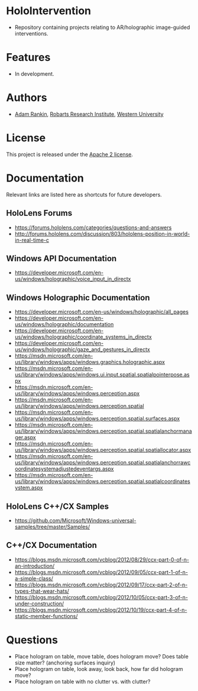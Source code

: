 # HoloIntervention
* Repository containing projects relating to AR/holographic image-guided interventions.

# Features
* In development.

# Authors
* [Adam Rankin](http://www.imaging.robarts.ca/petergrp/node/113), [Robarts Research Institute](http://www.imaging.robarts.ca/petergrp/), [Western University](http://www.uwo.ca)

# License
This project is released under the [Apache 2 license](LICENSE).

# Documentation
Relevant links are listed here as shortcuts for future developers.

## HoloLens Forums
* https://forums.hololens.com/categories/questions-and-answers
 * http://forums.hololens.com/discussion/803/hololens-position-in-world-in-real-time-c

## Windows API Documentation
* https://developer.microsoft.com/en-us/windows/holographic/voice_input_in_directx

## Windows Holographic Documentation
* https://developer.microsoft.com/en-us/windows/holographic/all_pages
* https://developer.microsoft.com/en-us/windows/holographic/documentation
 * https://developer.microsoft.com/en-us/windows/holographic/coordinate_systems_in_directx
 * https://developer.microsoft.com/en-us/windows/holographic/gaze_and_gestures_in_directx
 * https://msdn.microsoft.com/en-us/library/windows/apps/windows.graphics.holographic.aspx
* https://msdn.microsoft.com/en-us/library/windows/apps/windows.ui.input.spatial.spatialpointerpose.aspx
* https://msdn.microsoft.com/en-us/library/windows/apps/windows.perception.aspx
 * https://msdn.microsoft.com/en-us/library/windows/apps/windows.perception.spatial
  * https://msdn.microsoft.com/en-us/library/windows/apps/windows.perception.spatial.surfaces.aspx
  * https://msdn.microsoft.com/en-us/library/windows/apps/windows.perception.spatial.spatialanchormanager.aspx
  * https://msdn.microsoft.com/en-us/library/windows/apps/windows.perception.spatial.spatiallocator.aspx
  * https://msdn.microsoft.com/en-us/library/windows/apps/windows.perception.spatial.spatialanchorrawcoordinatesystemadjustedeventargs.aspx
  * https://msdn.microsoft.com/en-us/library/windows/apps/windows.perception.spatial.spatialcoordinatesystem.aspx

## HoloLens C++/CX Samples
* https://github.com/Microsoft/Windows-universal-samples/tree/master/Samples/

## C++/CX Documentation
* https://blogs.msdn.microsoft.com/vcblog/2012/08/29/ccx-part-0-of-n-an-introduction/
 * https://blogs.msdn.microsoft.com/vcblog/2012/09/05/ccx-part-1-of-n-a-simple-class/
 * https://blogs.msdn.microsoft.com/vcblog/2012/09/17/ccx-part-2-of-n-types-that-wear-hats/
 * https://blogs.msdn.microsoft.com/vcblog/2012/10/05/ccx-part-3-of-n-under-construction/
 * https://blogs.msdn.microsoft.com/vcblog/2012/10/19/ccx-part-4-of-n-static-member-functions/

# Questions
* Place hologram on table, move table, does hologram move? Does table size matter? (anchoring surfaces inquiry)
* Place hologram on table, look away, look back, how far did hologram move?
* Place hologram on table with no clutter vs. with clutter?